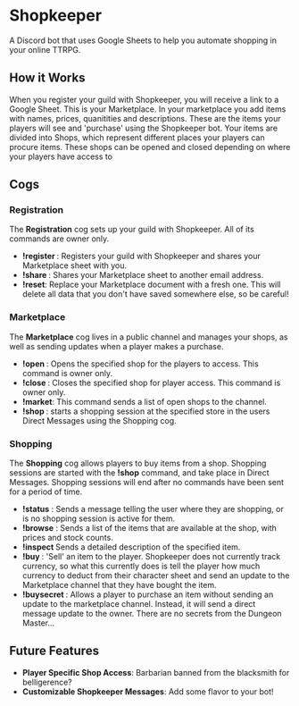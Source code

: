# Shopkeeper
A Discord bot that uses Google Sheets to help you automate shopping in your online TTRPG.
## How it Works
When you register your guild with Shopkeeper, you will receive a link to a Google Sheet. This is your Marketplace. In your marketplace you add items with names, prices, quanitities and descriptions. These are the items your players will see and 'purchase' using the Shopkeeper bot. Your items are divided into Shops, which represent different places your players can procure items. These shops can be opened and closed depending on where your players have access to
## Cogs
### Registration
The **Registration** cog sets up your guild with Shopkeeper. All of its commands are owner only.
* **!register <email>**: Registers your guild with Shopkeeper and shares your Marketplace sheet with you.
* **!share <email>**: Shares your Marketplace sheet to another email address.
* **!reset**: Replace your Marketplace document with a fresh one. This will delete all data that you don't have saved somewhere else, so be careful!  
### Marketplace
The **Marketplace** cog lives in a public channel and manages your shops, as well as sending updates when a player makes a purchase.
* **!open <shop>**: Opens the specified shop for the players to access. This command is owner only.
* **!close <shop>**: Closes the specified shop for player access. This command is owner only.
* **!market**: This command sends a list of open shops to the channel.
* **!shop <shop>**: starts a shopping session at the specified store in the users Direct Messages using the Shopping cog.
### Shopping
The **Shopping** cog allows players to buy items from a shop. Shopping sessions are started with the **!shop** command, and take place in Direct Messages. Shopping sessions will end after no commands have been sent for a period of time.
* **!status** : Sends a message telling the user where they are shopping, or is no shopping session is active for them.
* **!browse** : Sends a list of the items that are available at the shop, with prices and stock counts.
* **!inspect <item>** Sends a detailed description of the specified item.
* **!buy <item>** : 'Sell' an item  to the player. Shopkeeper does not currently track currency, so what this currently does is tell the player how much currency to deduct from their character sheet and send an update to the Marketplace channel that they have bought the item.
* **!buysecret <item>**: Allows a player to purchase an item without sending an update to the marketplace channel. Instead, it will send a direct message update to the owner. There are no secrets from the Dungeon Master...
## Future Features
* **Player Specific Shop Access**: Barbarian banned from the blacksmith for belligerence?
* **Customizable Shopkeeper Messages**: Add some flavor to your bot!
